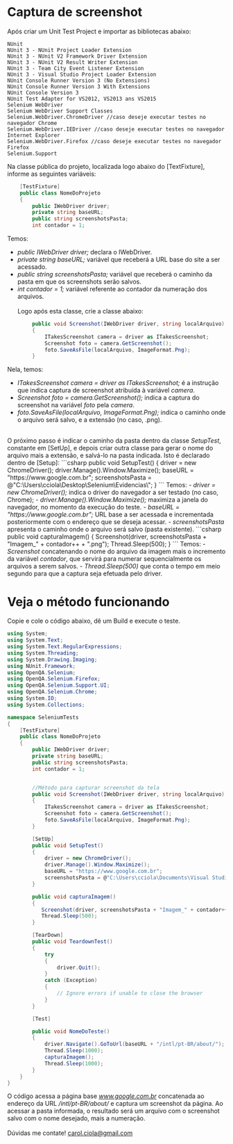 # Captura de screenshot

Após criar um Unit Test Project e importar as bibliotecas abaixo:
```
NUnit
NUnit 3 - NUnit Project Loader Extension
NUnit 3 - NUnit V2 Framework Driver Extension
NUnit 3 - NUnit V2 Result Writer Extension
NUnit 3 - Team City Event Listener Extension
NUnit 3 - Visual Studio Project Loader Extension
NUnit Console Runner Version 3 (No Extensions)
NUnit Console Runner Version 3 With Extensions
NUnit Console Version 3
NUnit Test Adapter for VS2012, VS2013 ans VS2015
Selenium WebDriver
Selenium WebDriver Support Classes
Selenium.WebDriver.ChromeDriver //caso deseje executar testes no navegador Chrome
Selenium.WebDriver.IEDriver //caso deseje executar testes no navegador Internet Explorer
Selenium.WebDriver.Firefox //caso deseje executar testes no navegador Firefox
Selenium.Support
```
Na classe pública do projeto, localizada logo abaixo do [TextFixture], informe as seguintes variáveis:
```csharp
    [TestFixture]
    public class NomeDoProjeto
    {
        public IWebDriver driver;
        private string baseURL;
        public string screenshotsPasta;
        int contador = 1;
```
Temos:
- <i>public IWebDriver driver;</i> declara o IWebDriver.
- <i>private string baseURL;</i> variável que receberá a URL base do site a ser acessado.
- <i>public string screenshotsPasta;</i> variável que receberá o caminho da pasta em que os screenshots serão salvos.
- <i>int contador = 1;</i> variável referente ao contador da numeração dos arquivos.
<br></br>
Logo após esta classe, crie a classe abaixo:
```csharp
        public void Screenshot(IWebDriver driver, string localArquivo)
        {
            ITakesScreenshot camera = driver as ITakesScreenshot;
            Screenshot foto = camera.GetScreenshot();
            foto.SaveAsFile(localArquivo, ImageFormat.Png);
        }
```
Nela, temos:
- <i>ITakesScreenshot camera = driver as ITakesScreenshot;</i> é a instrução que indica captura de screenshot atribuída à variável <i>camera</i>.
- <i>Screenshot foto = camera.GetScreenshot();</i> indica a captura do screenshot na variável <i>foto</i> pela <i>camera</i>.
- <i>foto.SaveAsFile(localArquivo, ImageFormat.Png);</i> indica o caminho onde o arquivo será salvo, e a extensão (no caso, .png).
<br>
O próximo passo é indicar o caminho da pasta dentro da classe <i>SetupTest</i>, constante em [SetUp], e depois criar outra classe para gerar o nome do arquivo mais a extensão, e salvá-lo na pasta indicada. Isto é declarado dentro de [Setup]:
```csharp
    public void SetupTest()
    {
        driver = new ChromeDriver();
        driver.Manage().Window.Maximize();
        baseURL = "https://www.google.com.br";
        screenshotsPasta = @"C:\Users\cciola\Desktop\Selenium\Evidencias\";
    }
```    
Temos:
- <i>driver = new ChromeDriver();</i> indica o driver do navegador a ser testado (no caso, Chrome);
- <i>driver.Manage().Window.Maximize();</i> maximiza a janela do navegador, no momento da execução do teste.
- <i>baseURL = "https://www.google.com.br";</i> URL base a ser acessada e incrementada posteriormente com o endereço que se deseja acessar.
- <i>screenshotsPasta</i> apresenta o caminho onde o arquivo será salvo (pasta existente).
```csharp        
    public void capturaImagem()
    {
        Screenshot(driver, screenshotsPasta + "Imagem_" + contador++ + ".png");
        Thread.Sleep(500);
    }
```
Temos:
- <i>Screenshot</i> concatenando o nome do arquivo da imagem mais o incremento da variável <i>contador</i>, que servirá para numerar sequencialmente os arquivos a serem salvos.
- <i>Thread.Sleep(500)</i> que conta o tempo em meio segundo para que a captura seja efetuada pelo driver.

# Veja o método funcionando

Copie e cole o código abaixo, dê um Build e execute o teste.
```csharp
using System;
using System.Text;
using System.Text.RegularExpressions;
using System.Threading;
using System.Drawing.Imaging;
using NUnit.Framework;
using OpenQA.Selenium;
using OpenQA.Selenium.Firefox;
using OpenQA.Selenium.Support.UI;
using OpenQA.Selenium.Chrome;
using System.IO;
using System.Collections;

namespace SeleniumTests
{
    [TestFixture]
    public class NomeDoProjeto
    {
        public IWebDriver driver;
        private string baseURL;
        public string screenshotsPasta;
        int contador = 1;


        //Método para capturar screenshot da tela
        public void Screenshot(IWebDriver driver, string localArquivo)
        {
            ITakesScreenshot camera = driver as ITakesScreenshot;
            Screenshot foto = camera.GetScreenshot();
            foto.SaveAsFile(localArquivo, ImageFormat.Png);
        }

        [SetUp]
        public void SetupTest()
        {
            driver = new ChromeDriver();
            driver.Manage().Window.Maximize();
            baseURL = "https://www.google.com.br";
            screenshotsPasta = @"C:\Users\cciola\Documents\Visual Studio 2013\Projects\TesteGit\Evidencias\";
        }

        public void capturaImagem()
        {
           Screenshot(driver, screenshotsPasta + "Imagem_" + contador++ + ".png");
           Thread.Sleep(500);
        }

        [TearDown]
        public void TeardownTest()
        {
            try
            {
                driver.Quit();
            }
            catch (Exception)
            {
                // Ignore errors if unable to close the browser
            }
        }

        [Test]

        public void NomeDoTeste()
        {
            driver.Navigate().GoToUrl(baseURL + "/intl/pt-BR/about/");
            Thread.Sleep(1000);
            capturaImagem();
            Thread.Sleep(1000);         
        }
    }
}
```
O código acessa a página base <i>www.google.com.br</i> concatenada ao endereço da URL <i>/intl/pt-BR/about/</i> e captura um screenshot da página. Ao acessar a pasta informada, o resultado será um arquivo com o screenshot salvo com o nome desejado, mais a numeração.
<br></br>
Dúvidas me contate! carol.ciola@gmail.com

